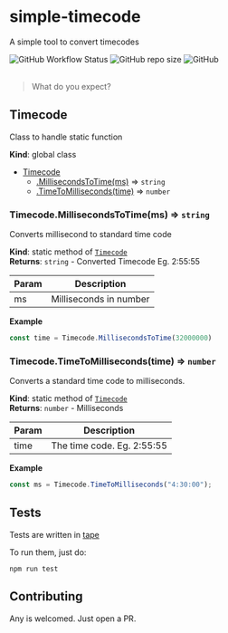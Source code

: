 <a name="Timecode"></a>
# simple-timecode

A simple tool to convert timecodes

<div>
   <img alt="GitHub Workflow Status" src="https://img.shields.io/github/workflow/status/EvasiveXkiller/simple-timecode/Tests?label=Tests&logo=Test">
   <img alt="GitHub repo size" src="https://img.shields.io/github/repo-size/EvasiveXkiller/simple-timecode">
   <img alt="GitHub" src="https://img.shields.io/github/license/EvasiveXkiller/simple-timecode">
</div>
<br>

> What do you expect?

## Timecode
Class to handle static function

**Kind**: global class  

* [Timecode](#Timecode)
    * [.MillisecondsToTime(ms)](#Timecode.MillisecondsToTime) ⇒ <code>string</code>
    * [.TimeToMilliseconds(time)](#Timecode.TimeToMilliseconds) ⇒ <code>number</code>

<a name="Timecode.MillisecondsToTime"></a>

### Timecode.MillisecondsToTime(ms) ⇒ <code>string</code>
Converts millisecond to standard time code

**Kind**: static method of [<code>Timecode</code>](#Timecode)  
**Returns**: <code>string</code> - Converted Timecode Eg. 2:55:55  

| Param | Description |
| --- | --- |
| ms | Milliseconds in number |

**Example**  
```js
const time = Timecode.MillisecondsToTime(32000000)
```
<a name="Timecode.TimeToMilliseconds"></a>

### Timecode.TimeToMilliseconds(time) ⇒ <code>number</code>
Converts a standard time code to milliseconds.

**Kind**: static method of [<code>Timecode</code>](#Timecode)  
**Returns**: <code>number</code> - Milliseconds  

| Param | Description |
| --- | --- |
| time | The time code. Eg. 2:55:55 |

**Example**  
```js
const ms = Timecode.TimeToMilliseconds("4:30:00");
```
## Tests
Tests are written in [tape](https://github.com/substack/tape)

To run them, just do:
```shell
npm run test
```

## Contributing
Any is welcomed. Just open a PR.


